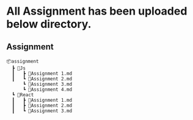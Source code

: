 # All Assignment has been uploaded below directory.
##  Assignment
    📦assignment
      ┣ 📂Js
      ┃   ┣ 📜Assignment 1.md
      ┃   ┗ 📜Assignment 2.md
          ┗ 📜Assignment 3.md
          ┗ 📜Assignment 4.md
      ┗ 📂React
      ┃   ┣ 📜Assignment 1.md
      ┃   ┣ 📜Assignment 2.md
      ┃   ┗ 📜Assignment 3.md

